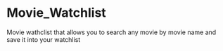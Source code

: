 # Movie_Watchlist
 Movie wathclist that allows you to search any movie by movie name and save it into your watchlist
